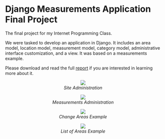 # Django Measurements Application Final Project

The final project for my Internet Programming Class.

We were tasked to develop an application in Django. It includes an area model, location model, measurement model, category model, administrative interface customization, and a view. It was based on a measurements example.

Please download and read the full [report](https://github.com/NathanAllerton/Django-Measurements-Application-Final-Project/blob/master/NawalAhmed-FinalProjectReport.docx) if you are interested in learning more about it.

<p align="center">
  <img src="https://user-images.githubusercontent.com/11577850/65629463-65abd700-dfa1-11e9-82d8-3ed2c0a9a1b4.png">
  <br>
  <em> Site Administration
</p>

<p align="center">
  <img src="https://user-images.githubusercontent.com/11577850/65629530-7fe5b500-dfa1-11e9-9ed9-51d1ef8114f0.png">
  <br>
  <em> Measurements Administration
</p>

<p align="center">
  <img src="https://user-images.githubusercontent.com/11577850/65629534-82480f00-dfa1-11e9-81a2-4536266ee161.png">
  <br>
  <em> Change Areas Example
</p>

<p align="center">
  <img src="https://user-images.githubusercontent.com/11577850/65629542-85db9600-dfa1-11e9-8a77-cd23234db2ff.png">
  <br>
  <em> List of Areas Example
</p>
